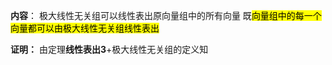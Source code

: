**内容**：
极大线性无关组可以线性表出原向量组中的所有向量
既<mark>向量组中的每一个向量都可以由极大线性无关组线性表出</mark>

**证明：**
由定理**线性表出3**+极大线性无关组的定义知
